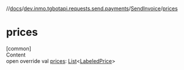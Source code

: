 //[docs](../../../index.md)/[dev.inmo.tgbotapi.requests.send.payments](../index.md)/[SendInvoice](index.md)/[prices](prices.md)



# prices  
[common]  
Content  
open override val [prices](prices.md): [List](https://kotlinlang.org/api/latest/jvm/stdlib/kotlin.collections/-list/index.html)<[LabeledPrice](../../dev.inmo.tgbotapi.types.payments/-labeled-price/index.md)>  




